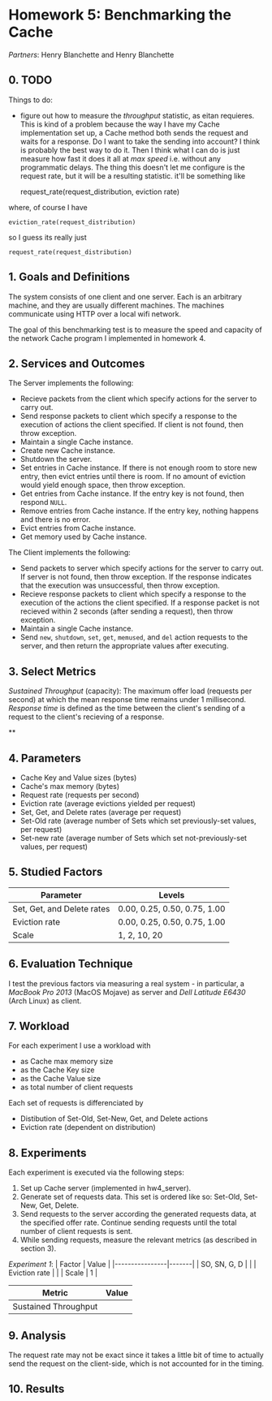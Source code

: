 # Homework 5: Benchmarking the Cache

_Partners_: Henry Blanchette and Henry Blanchette
<!-- _Date_: TODO -->

## 0. TODO

Things to do:
- figure out how to measure the _throughput_ statistic, as eitan requieres. This is kind of a problem because the way I have my Cache implementation set up, a Cache method both sends the request and waits for a response. Do I want to take the sending into account? I think is probably the best way to do it. Then I think what I can do is just measure how fast it does it all at _max speed_ i.e. without any programmatic delays. The thing this doesn't let me configure is the request rate, but it will be a resulting statistic. it'll be something like

	request_rate(request_distribution, eviction rate)

where, of course I have

	eviction_rate(request_distribution)

so I guess its really just

	request_rate(request_distribution)


## 1. Goals and Definitions

The system consists of one client and one server. Each is an arbitrary machine, and they are usually different machines. The machines communicate using HTTP over a local wifi network.

The goal of this benchmarking test is to measure the speed and capacity of the network Cache program I implemented in homework 4.


## 2. Services and Outcomes

The Server implements the following:
- Recieve packets from the client which specify actions for the server to carry out.
- Send response packets to client which specify a response to the execution of actions the client specified. If client is not found, then throw exception.
- Maintain a single Cache instance.
- Create new Cache instance.
- Shutdown the server.
- Set entries in Cache instance. If there is not enough room to store new entry, then evict entries until there is room. If no amount of eviction would yield enough space, then throw exception.
- Get entries from Cache instance. If the entry key is not found, then respond `NULL`.
- Remove entries from Cache instance. If the entry key, nothing happens and there is no error.
- Evict entries from Cache instance. 
- Get memory used by Cache instance.

The Client implements the following:
- Send packets to server which specify actions for the server to carry out. If server is not found, then throw exception. If the response indicates that the execution was unsuccessful, then throw exception.
- Recieve response packets to client which specify a response to the execution of the actions the client specified. If a response packet is not recieved within 2 seconds (after sending a request), then throw exception.
- Maintain a single Cache instance.
- Send `new`, `shutdown`, `set`, `get`, `memused`, and `del` action requests to the server, and then return the appropriate values after executing.

## 3. Select Metrics

<!-- You may choose and justify any metric you like, but you must at least include the following metric: sustained throughput, defined as the maximum offered load (in requests per second) at which the mean response time remains under 1 millisecond. For reference and inspiration, check out this paper, especially section V. -->
<!-- Tip: This metric measures the capacity of a system. Ensure that the system whose capacity your actually measuring (the bottleneck) is your cache, not the network or the client host. I suggest you consider running the benchmarking client on a different host on the same physical network, and verify both are unloaded prior to measuring performance. -->

*Sustained Throughput* (capacity): The maximum offer load (requests per second) at which the mean response time remains under 1 millisecond. _Response time_ is defined as the time between the client's sending of a request to the client's recieving of a response.

<!-- TODO: other metrics -->
**


## 4. Parameters

- Cache Key and Value sizes (bytes)
- Cache's max memory (bytes)
- Request rate (requests per second)
- Eviction rate (average evictions yielded per request)
- Set, Get, and Delete rates (average per request)
- Set-Old rate (average number of Sets which set previously-set values, per request)
- Set-new rate (average number of Sets which set not-previously-set values, per request)


## 5. Studied Factors

<!-- TODO: Do tests to see if these numbers are reasonable -->
<!-- TODO: see if altering the request rate actually has any effect
			or if I can even measure it meaningfully at all -->

| Parameter                  | Levels                       |
|----------------------------|------------------------------|
| Set, Get, and Delete rates | 0.00, 0.25, 0.50, 0.75, 1.00 |
| Eviction rate              | 0.00, 0.25, 0.50, 0.75, 1.00 |
| Scale 					 | 1, 2, 10, 20 				|

## 6. Evaluation Technique

I test the previous factors via measuring a real system - in particular, a _MacBook Pro 2013_ (MacOS Mojave) as server and _Dell Latitude E6430_ (Arch Linux) as client.

## 7. Workload

<!-- Your goal is to try to represent the ETC workload from the memcache workload analysis paper. You may choose and justify any distributions you like for parameters such as request rate, read/write ratio, key size, value size, etc. Choosing too-simple distributions, such as uniform, will likely not be representative enough. On the other hand, there is no need to reproduce the precise distributions reported in the paper (such as GEV), which is complicated and over-fitting. But to the extent you do want to improve your distributions, you can find inspiration in this project. -->

For each experiment I use a workload with
- <!-- TODO: 512 * scale --> as Cache max memory size
- <!-- TODO: string(3) --> as the Cache Key size
- <!-- TODO: 1 --> as the Cache Value size
- <!-- TODO: 1024 * scale --> as total number of client requests

Each set of requests is differenciated by
- Distibution of Set-Old, Set-New, Get, and Delete actions
- Eviction rate (dependent on distribution)


## 8. Experiments

Each experiment is executed via the following steps:
1. Set up Cache server (implemented in hw4_server).
2. Generate set of requests data. This set is ordered like so: Set-Old, Set-New, Get, Delete.
3. Send requests to the server according the generated requests data, at the specified offer rate. Continue sending requests until the total number of client requests is sent.
4. While sending requests, measure the relevant metrics (as described  in section 3).


*Experiment 1*:
| Factor         | Value |
|----------------|-------|
| SO, SN, G, D   |  |
| Eviction rate  |  |
| Scale 		 | 1 |

| Metric | Value |
|--------|-------|
| Sustained Throughput | |

## 9. Analysis

<!-- can i work this out to not be a problem? -->
The request rate may not be exact since it takes a little bit of time to actually send the request on the client-side, which is not accounted for in the timing.

## 10. Results